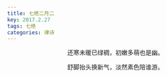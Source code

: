 ```yaml
---
title: 七绝二月二
key: 2017.2.27
tags: 七绝
categories: 律诗
---
```


<p align="center">还寒未暖已绿稠，初嫩多萌也是幽。
</p>
<p align="center">舒脚抬头换新气，淡然素色陪谁游。
</p>
<p align="center"></br>
</p>
